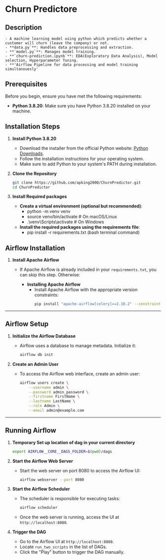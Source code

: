 # Churn Predictore 

## Description
    - A machine learning model using python which predicts whether a customer will churn (leave the company) or not.
    - **data.py`**: Handles data preprocessing and extraction.
    - **`model.py`**: Manages model training.
    - **`churn-prediction.ipynb`**: EDA(Exploratory Data Analysis), Model selection, Hyperparameter Tuning.
    - **'Airflow Pipeline for data processing and model training simultanouesly'


## Prerequisites

Before you begin, ensure you have met the following requirements:

- **Python 3.8.20**: Make sure you have Python 3.8.20 installed on your machine.

## Installation Steps

1. **Install Python 3.8.20**
   - Download the installer from the official Python website: [Python Downloads](https://www.python.org/downloads/release/python-3820/).
   - Follow the installation instructions for your operating system.
   - Make sure to add Python to your system's PATH during installation.

2. **Clone the Repository**
   ```bash
   git clone https://github.com/apking2000/ChurnPredictor.git
   cd ChurnPredictor

3. **Install Required packages**
    - ****Create a virtual environment (optional but recommended)****:
        - python -m venv venv
        - source venv/bin/activate  # On macOS/Linux
        - .\venv\Scripts\activate   # On Windows
     - ****Install the required packages using the requirements file****:
        - pip install -r requirements.txt (bash terminal command)

## Airflow Installation

1. **Install Apache Airflow**
   - If Apache Airflow is already included in your `requirements.txt`, you can skip this step. Otherwise:

     - **Installing Apache Airflow**
       - Install Apache Airflow with the appropriate version constraints:
         ```bash
         pip install "apache-airflow[celery]==2.10.2" --constraint "https://raw.githubusercontent.com/apache/airflow/constraints-2.10.2/constraints-3.8.txt"
         ```

---

## Airflow Setup

1. **Initialize the Airflow Database**
   - Airflow uses a database to manage metadata. Initialize it:
     ```bash
     airflow db init
     ```

2. **Create an Admin User**
   - To access the Airflow web interface, create an admin user:
     ```bash
     airflow users create \
         --username admin \
         --password admin_password \
         --firstname FirstName \
         --lastname LastName \
         --role Admin \
         --email admin@example.com
     ```

---

## Running Airflow

1. **Temporary Set up location of dag in your current directory** 
    ```bash
    export AIRFLOW__CORE__DAGS_FOLDER=$(pwd)/dags
    ```
2. **Start the Airflow Web Server**
   - Start the web server on port 8080 to access the Airflow UI:
     ```bash
     airflow webserver --port 8080
     ```

3. **Start the Airflow Scheduler**
   - The scheduler is responsible for executing tasks:
     ```bash
     airflow scheduler
     ```
   - Once the web server is running, access the UI at `http://localhost:8080`.

4. **Trigger the DAG**
   - Go to the Airflow UI at `http://localhost:8080`.
   - Locate `run_two_scripts` in the list of DAGs.
   - Click the "Play" button to trigger the DAG manually.


